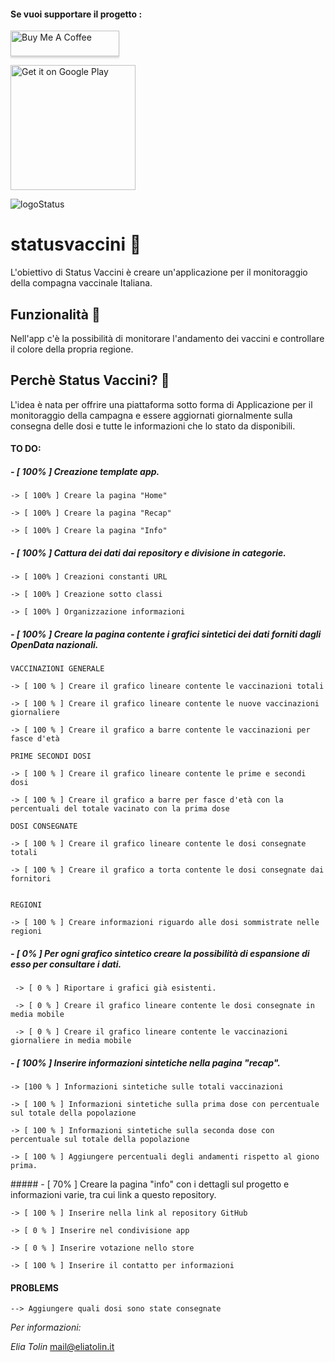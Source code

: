 #### Se vuoi supportare il progetto :
<a href="https://www.buymeacoffee.com/eliatolin" target="_blank"><img src="https://www.buymeacoffee.com/assets/img/custom_images/orange_img.png" alt="Buy Me A Coffee" style="height: 41px !important;width: 174px !important;box-shadow: 0px 3px 2px 0px rgba(190, 190, 190, 0.5) !important;-webkit-box-shadow: 0px 3px 2px 0px rgba(190, 190, 190, 0.5) !important;" ></a>


<a href='https://play.google.com/store/apps/details?id=com.eliatolin.svaccini&pcampaignid=pcampaignidMKT-Other-global-all-co-prtnr-py-PartBadge-Mar2515-1'><img alt='Get it on Google Play' width="200" src='https://play.google.com/intl/en_us/badges/static/images/badges/en_badge_web_generic.png'/></a>

![logoStatus](https://user-images.githubusercontent.com/60351315/111628344-687f3500-87f0-11eb-9c74-88e804c07da9.png)

# statusvaccini 🧬

L'obiettivo di Status Vaccini è creare un'applicazione per il monitoraggio della compagna vaccinale Italiana.

## Funzionalità 💉

Nell'app c'è la possibilità di monitorare l'andamento dei vaccini e controllare il colore della propria regione.

## Perchè Status Vaccini? 🦠

L'idea è nata per offrire una piattaforma sotto forma di Applicazione per il monitoraggio della campagna e essere aggiornati 
giornalmente sulla consegna delle dosi e tutte le informazioni che lo stato da disponibili.


#### **TO DO:**

##### - [ 100% ]  Creazione template app.

    -> [ 100% ] Creare la pagina "Home"

    -> [ 100% ] Creare la pagina "Recap"

    -> [ 100% ] Creare la pagina "Info"

##### - [ 100% ]  Cattura dei dati dai repository e divisione in categorie.

    -> [ 100% ] Creazioni constanti URL 

    -> [ 100% ] Creazione sotto classi

    -> [ 100% ] Organizzazione informazioni

##### - [ 100% ]    Creare la pagina contente i grafici sintetici dei dati forniti dagli OpenData nazionali.

    VACCINAZIONI GENERALE

    -> [ 100 % ] Creare il grafico lineare contente le vaccinazioni totali

    -> [ 100 % ] Creare il grafico lineare contente le nuove vaccinazioni giornaliere

    -> [ 100 % ] Creare il grafico a barre contente le vaccinazioni per fasce d'età

    PRIME SECONDI DOSI

    -> [ 100 % ] Creare il grafico lineare contente le prime e secondi dosi

    -> [ 100 % ] Creare il grafico a barre per fasce d'età con la percentuali del totale vacinato con la prima dose 

    DOSI CONSEGNATE

    -> [ 100 % ] Creare il grafico lineare contente le dosi consegnate totali

    -> [ 100 % ] Creare il grafico a torta contente le dosi consegnate dai fornitori


    REGIONI 

    -> [ 100 % ] Creare informazioni riguardo alle dosi sommistrate nelle regioni

##### - [ 0% ] Per ogni grafico sintetico creare la possibilità di espansione di esso per consultare i dati. 
     
     -> [ 0 % ] Riportare i grafici già esistenti.
     
     -> [ 0 % ] Creare il grafico lineare contente le dosi consegnate in media mobile
     
     -> [ 0 % ] Creare il grafico lineare contente le vaccinazioni giornaliere in media mobile

##### - [ 100% ]    Inserire informazioni sintetiche nella pagina "recap".

    -> [100 % ] Informazioni sintetiche sulle totali vaccinazioni

    -> [ 100 % ] Informazioni sintetiche sulla prima dose con percentuale sul totale della popolazione

    -> [ 100 % ] Informazioni sintetiche sulla seconda dose con percentuale sul totale della popolazione 

    -> [ 100 % ] Aggiungere percentuali degli andamenti rispetto al giono prima. 

##### - [ 70% ]    Creare la pagina "info" con i dettagli sul progetto e informazioni varie, tra cui link a questo repository.

    -> [ 100 % ] Inserire nella link al repository GitHub 

    -> [ 0 % ] Inserire nel condivisione app

    -> [ 0 % ] Inserire votazione nello store
    
    -> [ 100 % ] Inserire il contatto per informazioni

#### PROBLEMS
    --> Aggiungere quali dosi sono state consegnate

*Per informazioni:*

_Elia Tolin_
mail@eliatolin.it
